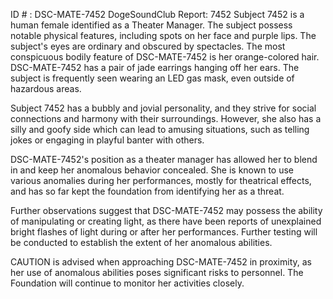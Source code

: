 ID # : DSC-MATE-7452
DogeSoundClub Report: 7452 
Subject 7452 is a human female identified as a Theater Manager. The subject possess notable physical features, including spots on her face and purple lips. The subject's eyes are ordinary and obscured by spectacles. The most conspicuous bodily feature of DSC-MATE-7452 is her orange-colored hair. DSC-MATE-7452 has a pair of jade earrings hanging off her ears. The subject is frequently seen wearing an LED gas mask, even outside of hazardous areas. 

Subject 7452 has a bubbly and jovial personality, and they strive for social connections and harmony with their surroundings. However, she also has a silly and goofy side which can lead to amusing situations, such as telling jokes or engaging in playful banter with others. 

DSC-MATE-7452's position as a theater manager has allowed her to blend in and keep her anomalous behavior concealed. She is known to use various anomalies during her performances, mostly for theatrical effects, and has so far kept the foundation from identifying her as a threat. 

Further observations suggest that DSC-MATE-7452 may possess the ability of  manipulating or creating light, as there have been reports of unexplained bright flashes of light during or after her performances. Further testing will be conducted to establish the extent of her anomalous abilities. 

CAUTION is advised when approaching DSC-MATE-7452 in proximity, as her use of anomalous abilities poses significant risks to personnel. The Foundation will continue to monitor her activities closely.